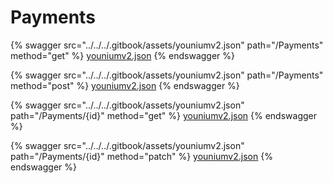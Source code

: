 # Payments

{% swagger src="../../../.gitbook/assets/youniumv2.json" path="/Payments" method="get" %}
[youniumv2.json](../../../.gitbook/assets/youniumv2.json)
{% endswagger %}

{% swagger src="../../../.gitbook/assets/youniumv2.json" path="/Payments" method="post" %}
[youniumv2.json](../../../.gitbook/assets/youniumv2.json)
{% endswagger %}

{% swagger src="../../../.gitbook/assets/youniumv2.json" path="/Payments/{id}" method="get" %}
[youniumv2.json](../../../.gitbook/assets/youniumv2.json)
{% endswagger %}

{% swagger src="../../../.gitbook/assets/youniumv2.json" path="/Payments/{id}" method="patch" %}
[youniumv2.json](../../../.gitbook/assets/youniumv2.json)
{% endswagger %}

